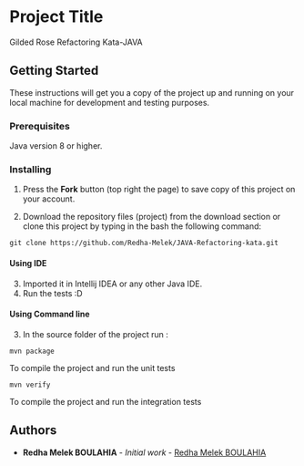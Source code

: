 # Project Title

Gilded Rose Refactoring Kata-JAVA

## Getting Started

These instructions will get you a copy of the project up and running on your local machine for development and testing purposes.

### Prerequisites

 Java version 8 or higher.

### Installing

1. Press the **Fork** button (top right the page) to save copy of this project on your account.

2. Download the repository files (project) from the download section or clone this project by typing in the bash the following command:
```
git clone https://github.com/Redha-Melek/JAVA-Refactoring-kata.git
```
#### Using IDE
3. Imported it in Intellij IDEA or any other Java IDE.
4. Run the tests :D
#### Using Command line
3. In the source folder of the project run :
```
mvn package
```
To compile the project and run the unit tests
```
mvn verify
```
To compile the project and run the integration tests


## Authors

* **Redha Melek BOULAHIA** - *Initial work* - [Redha Melek BOULAHIA](https://github.com/Redha-Melek/)
